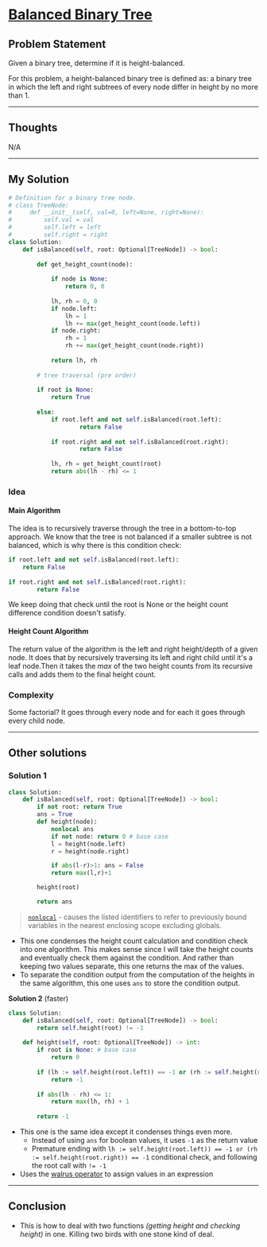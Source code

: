 # [Balanced Binary Tree](https://leetcode.com/problems/balanced-binary-tree/)

## Problem Statement

Given a binary tree, determine if it is height-balanced.

For this problem, a height-balanced binary tree is defined as:
a binary tree in which the left and right subtrees of every node differ in height by no more than 1.

---

## Thoughts

N/A

---

## My Solution
```python
# Definition for a binary tree node.
# class TreeNode:
#     def __init__(self, val=0, left=None, right=None):
#         self.val = val
#         self.left = left
#         self.right = right
class Solution:
    def isBalanced(self, root: Optional[TreeNode]) -> bool:
        
        def get_height_count(node):
            
            if node is None:
                return 0, 0
            
            lh, rh = 0, 0
            if node.left:
                lh = 1
                lh += max(get_height_count(node.left))
            if node.right:
                rh = 1
                rh += max(get_height_count(node.right))
                
            return lh, rh
                
        # tree traversal (pre order)
        
        if root is None:
            return True
        
        else:
            if root.left and not self.isBalanced(root.left):
                    return False
                
            if root.right and not self.isBalanced(root.right):
                    return False
            
            lh, rh = get_height_count(root)
            return abs(lh - rh) <= 1
```

### Idea

#### **Main Algorithm**

The idea is to recursively traverse through the tree in a bottom-to-top approach.
We know that the tree is not balanced if a smaller subtree is not balanced, which is why there is this condition check:
```python
if root.left and not self.isBalanced(root.left):
    return False
    
if root.right and not self.isBalanced(root.right):
        return False
```
We keep doing that check until the root is None or the height count difference condition doesn't satisfy.

#### **Height Count Algorithm**

The return value of the algorithm is the left and right height/depth of a given node. It does that by recursively traversing its left and right child until it's a leaf node.Then it takes the *max* of the two height counts from its recursive calls and adds them to the final height count.

### Complexity

Some factorial? It goes through every node and for each it goes through every child node.

---

## Other solutions

### **Solution 1**
```python
class Solution:
    def isBalanced(self, root: Optional[TreeNode]) -> bool:
        if not root: return True
        ans = True
        def height(node):
            nonlocal ans
            if not node: return 0 # base case
            l = height(node.left)
            r = height(node.right)

            if abs(l-r)>1: ans = False
            return max(l,r)+1

        height(root)

        return ans
```
> [`nonlocal`](https://docs.python.org/3/reference/simple_stmts.html#grammar-token-python-grammar-nonlocal_stmt:~:text=and%20compile()%20functions.-,7.13.,-The%20nonlocal%20statement) - causes the listed identifiers to refer to previously bound variables in the nearest enclosing scope excluding globals.

- This one condenses the height count calculation and condition check into one algorithm. This makes sense since I will take the height counts and eventually check them against the condition. And rather than keeping two values separate, this one returns the max of the values.
- To separate the condition output from the computation of the heights in the same algorithm, this one uses `ans` to store the condition output.

**Solution 2** (faster)
```python
class Solution:
    def isBalanced(self, root: Optional[TreeNode]) -> bool:
        return self.height(root) != -1
        
    def height(self, root: Optional[TreeNode]) -> int:
        if root is None: # base case
            return 0
        
        if (lh := self.height(root.left)) == -1 or (rh := self.height(root.right)) == -1:
            return -1
        
        if abs(lh - rh) <= 1:
            return max(lh, rh) + 1
        
        return -1
```

- This one is the same idea except it condenses things even more.
    - Instead of using `ans` for boolean values, it uses `-1` as the return value
    - Premature ending with `lh := self.height(root.left)) == -1 or (rh := self.height(root.right)) == -1` conditional check, and following the root call with `!= -1`
- Uses the [walrus operator](https://medium.com/mlearning-ai/when-and-why-to-use-over-in-python-b91168875453#:~:text=This%20operator%20is%20used%20for%20and%20only%20for%20the%20assignment%20of%20variables%20within%20another%20expression.) to assign values in an expression

---

## Conclusion

- This is how to deal with two functions *(getting height and checking height)* in one. Killing two birds with one stone kind of deal.